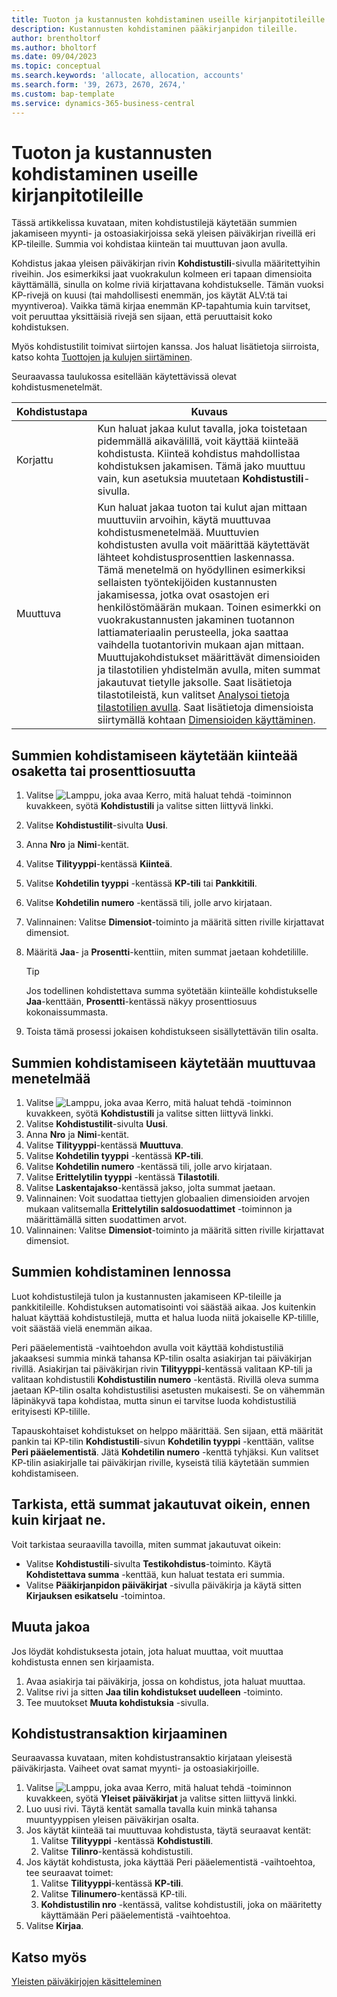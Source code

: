 ```yaml
---
title: Tuoton ja kustannusten kohdistaminen useille kirjanpitotileille
description: Kustannusten kohdistaminen pääkirjanpidon tileille.
author: brentholtorf
ms.author: bholtorf
ms.date: 09/04/2023
ms.topic: conceptual
ms.search.keywords: 'allocate, allocation, accounts'
ms.search.form: '39, 2673, 2670, 2674,'
ms.custom: bap-template
ms.service: dynamics-365-business-central
---
```


# <a name="allocate-revenue-and-costs-to-multiple-general-ledger-accounts"></a>Tuoton ja kustannusten kohdistaminen useille kirjanpitotileille

Tässä artikkelissa kuvataan, miten kohdistustilejä käytetään summien jakamiseen myynti- ja ostoasiakirjoissa sekä yleisen päiväkirjan riveillä eri KP-tileille. Summia voi kohdistaa kiinteän tai muuttuvan jaon avulla.  

Kohdistus jakaa yleisen päiväkirjan rivin **Kohdistustili**-sivulla määritettyihin riveihin. Jos esimerkiksi jaat vuokrakulun kolmeen eri tapaan dimensioita käyttämällä, sinulla on kolme riviä kirjattavana kohdistukselle. Tämän vuoksi KP-rivejä on kuusi (tai mahdollisesti enemmän, jos käytät ALV:tä tai myyntiveroa). Vaikka tämä kirjaa enemmän KP-tapahtumia kuin tarvitset, voit peruuttaa yksittäisiä rivejä sen sijaan, että peruuttaisit koko kohdistuksen.

Myös kohdistustilit toimivat siirtojen kanssa. Jos haluat lisätietoja siirroista, katso kohta [Tuottojen ja kulujen siirtäminen](finance-how-defer-revenue-expenses.md).

Seuraavassa taulukossa esitellään käytettävissä olevat kohdistusmenetelmät.

|Kohdistustapa  |Kuvaus  |
|---------|---------|
|Korjattu     | Kun haluat jakaa kulut tavalla, joka toistetaan pidemmällä aikavälillä, voit käyttää kiinteää kohdistusta. Kiinteä kohdistus mahdollistaa kohdistuksen jakamisen. Tämä jako muuttuu vain, kun asetuksia muutetaan **Kohdistustili**-sivulla.        |
|Muuttuva     | Kun haluat jakaa tuoton tai kulut ajan mittaan muuttuviin arvoihin, käytä muuttuvaa kohdistusmenetelmää. Muuttuvien kohdistusten avulla voit määrittää käytettävät lähteet kohdistusprosenttien laskennassa. Tämä menetelmä on hyödyllinen esimerkiksi sellaisten työntekijöiden kustannusten jakamisessa, jotka ovat osastojen eri henkilöstömäärän mukaan. Toinen esimerkki on vuokrakustannusten jakaminen tuotannon lattiamateriaalin perusteella, joka saattaa vaihdella tuotantorivin mukaan ajan mittaan. Muuttujakohdistukset määrittävät dimensioiden ja tilastotilien yhdistelmän avulla, miten summat jakautuvat tietylle jaksolle. Saat lisätietoja tilastotileistä, kun valitset [Analysoi tietoja tilastotilien avulla](bi-use-statistical-accounts.md). Saat lisätietoja dimensioista siirtymällä kohtaan [Dimensioiden käyttäminen](finance-dimensions.md).        |

## <a name="use-a-fixed-share-or-percentage-method-to-allocate-amounts"></a>Summien kohdistamiseen käytetään kiinteää osaketta tai prosenttiosuutta

1. Valitse ![Lamppu, joka avaa Kerro, mitä haluat tehdä -toiminnon](media/ui-search/search_small.png "Kerro, mitä haluat tehdä") kuvakkeen, syötä **Kohdistustili** ja valitse sitten liittyvä linkki.  
1. Valitse **Kohdistustilit**-sivulta **Uusi**.
1. Anna **Nro** ja **Nimi**-kentät.
1. Valitse **Tilityyppi**-kentässä **Kiinteä**.
1. Valitse **Kohdetilin tyyppi** -kentässä **KP-tili** tai **Pankkitili**.
1. Valitse **Kohdetilin numero** -kentässä tili, jolle arvo kirjataan.
1. Valinnainen: Valitse **Dimensiot**-toiminto ja määritä sitten riville kirjattavat dimensiot.
1. Määritä **Jaa**- ja **Prosentti**-kenttiin, miten summat jaetaan kohdetilille.
  
   > [!TIP]
   > Jos todellinen kohdistettava summa syötetään kiinteälle kohdistukselle **Jaa**-kenttään, **Prosentti**-kentässä näkyy prosenttiosuus kokonaissummasta.
1. Toista tämä prosessi jokaisen kohdistukseen sisällytettävän tilin osalta.

## <a name="use-a-variable-method-to-allocate-amounts"></a>Summien kohdistamiseen käytetään muuttuvaa menetelmää

1. Valitse ![Lamppu, joka avaa Kerro, mitä haluat tehdä -toiminnon](media/ui-search/search_small.png "Kerro, mitä haluat tehdä") kuvakkeen, syötä **Kohdistustili** ja valitse sitten liittyvä linkki.  
1. Valitse **Kohdistustilit**-sivulta **Uusi**.
1. Anna **Nro** ja **Nimi**-kentät.
1. Valitse **Tilityyppi**-kentässä **Muuttuva**.
1. Valitse **Kohdetilin tyyppi** -kentässä **KP-tili**.
1. Valitse **Kohdetilin numero** -kentässä tili, jolle arvo kirjataan.
1. Valitse **Erittelytilin tyyppi** -kentässä **Tilastotili**.
1. Valitse **Laskentajakso**-kentässä jakso, jolta summat jaetaan.
1. Valinnainen: Voit suodattaa tiettyjen globaalien dimensioiden arvojen mukaan valitsemalla **Erittelytilin saldosuodattimet** -toiminnon ja määrittämällä sitten suodattimen arvot.
1. Valinnainen: Valitse **Dimensiot**-toiminto ja määritä sitten riville kirjattavat dimensiot.

## <a name="allocate-amounts-on-the-fly"></a>Summien kohdistaminen lennossa

Luot kohdistustilejä tulon ja kustannusten jakamiseen KP-tileille ja pankkitileille. Kohdistuksen automatisointi voi säästää aikaa. Jos kuitenkin haluat käyttää kohdistustilejä, mutta et halua luoda niitä jokaiselle KP-tilille, voit säästää vielä enemmän aikaa.

Peri pääelementistä -vaihtoehdon avulla voit käyttää kohdistustiliä jakaaksesi summia minkä tahansa KP-tilin osalta asiakirjan tai päiväkirjan rivillä. Asiakirjan tai päiväkirjan rivin **Tilityyppi**-kentässä valitaan KP-tili ja valitaan kohdistustili **Kohdistustilin numero** -kentästä. Rivillä oleva summa jaetaan KP-tilin osalta kohdistustilisi asetusten mukaisesti. Se on vähemmän läpinäkyvä tapa kohdistaa, mutta sinun ei tarvitse luoda kohdistustiliä erityisesti KP-tilille.

Tapauskohtaiset kohdistukset on helppo määrittää. Sen sijaan, että määrität pankin tai KP-tilin **Kohdistustili**-sivun **Kohdetilin tyyppi** -kenttään, valitse **Peri pääelementistä**. Jätä **Kohdetilin numero** -kenttä tyhjäksi. Kun valitset KP-tilin asiakirjalle tai päiväkirjan riville, kyseistä tiliä käytetään summien kohdistamiseen.

## <a name="verify-that-amounts-distribute-correctly-before-you-post-them"></a>Tarkista, että summat jakautuvat oikein, ennen kuin kirjaat ne.

Voit tarkistaa seuraavilla tavoilla, miten summat jakautuvat oikein:

* Valitse **Kohdistustili**-sivulta **Testikohdistus**-toiminto. Käytä **Kohdistettava summa** -kenttää, kun haluat testata eri summia.
* Valitse **Pääkirjanpidon päiväkirjat** -sivulla päiväkirja ja käytä sitten **Kirjauksen esikatselu** -toimintoa.

## <a name="adjust-the-distribution"></a>Muuta jakoa

Jos löydät kohdistuksesta jotain, jota haluat muuttaa, voit muuttaa kohdistusta ennen sen kirjaamista.  

1. Avaa asiakirja tai päiväkirja, jossa on kohdistus, jota haluat muuttaa.
1. Valitse rivi ja sitten **Jaa tilin kohdistukset uudelleen** -toiminto.
1. Tee muutokset **Muuta kohdistuksia** -sivulla.

## <a name="post-an-allocation-transaction"></a>Kohdistustransaktion kirjaaminen

Seuraavassa kuvataan, miten kohdistustransaktio kirjataan yleisestä päiväkirjasta. Vaiheet ovat samat myynti- ja ostoasiakirjoille.

1. Valitse ![Lamppu, joka avaa Kerro, mitä haluat tehdä -toiminnon](media/ui-search/search_small.png "Kerro, mitä haluat tehdä") kuvakkeen, syötä **Yleiset päiväkirjat** ja valitse sitten liittyvä linkki.  
1. Luo uusi rivi. Täytä kentät samalla tavalla kuin minkä tahansa muuntyyppisen yleisen päiväkirjan osalta.
1. Jos käytät kiinteää tai muuttuvaa kohdistusta, täytä seuraavat kentät:
    1. Valitse **Tilityyppi** -kentässä **Kohdistustili**.
    1. Valitse **Tilinro**-kentässä kohdistustili.
1. Jos käytät kohdistusta, joka käyttää Peri pääelementistä -vaihtoehtoa, tee seuraavat toimet:
    1. Valitse **Tilityyppi**-kentässä **KP-tili**.
    1. Valitse **Tilinumero**-kentässä KP-tili.
    1. **Kohdistustilin nro** -kentässä, valitse kohdistustili, joka on määritetty käyttämään Peri pääelementistä -vaihtoehtoa. 
1. Valitse **Kirjaa**.

## <a name="see-also"></a>Katso myös

[Yleisten päiväkirjojen käsitteleminen](ui-work-general-journals.md)  
